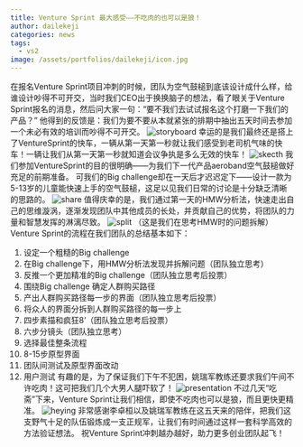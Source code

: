```yaml
---
title: Venture Sprint 最大感受——不吃肉的也可以是狼！
author: dailekeji
categories: news
tags:
  - vs2
image: /assets/portfolios/dailekeji/icon.jpg
---
```

在报名Venture Sprint项目冲刺的时候，团队为空气鼓槌到底该设计成什么样，给谁设计吵得不可开交，当时我们CEO出于换换脑子的想法，看了眼关于Venture Sprint报名的消息，然后问大家一句：“要不我们去试试报名这个打磨一下我们的产品？”
他得到的反馈是：我们为要不要从本就紧张的排期中抽出五天时间去参加一个未必有效的培训而吵得不可开交。
![storyboard](/assets/2019/02-dailiekeji-sprint/1-storyboard.jpg)
幸运的是我们最终还是搭上了VentureSprint的快车，一辆从第一天第一秒就让我们感受到老司机气味的快车！一辆让我们从第一天第一秒就知道会议争执是多么无效的快车！
![skecth](/assets/2019/02-dailiekeji-sprint/2-sketch.jpg)
我们参加VentureSprint的目的很明确——为我们下一代产品aeroband空气鼓槌做好充足的前期准备。
可我们的Big challenge却在一天后才迟迟定下——设计一款为5-13岁的儿童能快速上手的空气鼓槌，这足以见我们日常的讨论是十分缺乏清晰的思路的。
![share](/assets/2019/02-dailiekeji-sprint/3-share.jpg)
值得庆幸的是，我们通过第一天的HMW分析法，快速走出自己的思维漩涡，逐渐发现团队中其他成员的长处，并贡献自己的优势，将团队的力量和智慧发挥的淋漓尽致。
![split](/assets/2019/02-dailiekeji-sprint/4-split.jpg)
（这是我们在思考HMW时的问题拆解）
Venture Sprint的流程在我们团队的总结基本如下：
1. 设定一个粗糙的Big challenge
2. 在Big challenge下，用HMW分析法发现并拆解问题（团队独立思考）
3. 反推一个更加精准的Big challenge（团队独立思考后投票）
4. 围绕Big challenge 确定人群购买路径
5. 产出人群购买路径每一步的界面（团队独立思考后投票）
6. 将众人的界面分拆到人群购买路径的每一步上
7. 四步素描和疯狂8’（团队独立思考后投票）
8. 六步分镜头（团队独立思考）
9. 选择最佳整条流程
10. 8-15步原型界面
11. 团队间测试及原型界面改动
12. 用户测试
有趣的是，为了保证我们下午不犯困，姚瑞军教练还要求我们午间不许吃肉！这可把我们几个大男人腿吓软了！
![presentation](/assets/2019/02-dailiekeji-sprint/5-presentation.jpg)
不过几天“吃斋”下来，Venture Sprint让我们相信，即使不吃肉也可以是狼，而且更快更精准。
![heying](/assets/2019/02-dailiekeji-sprint/6-heying.jpg)
非常感谢李卓桓以及姚瑞军教练在这五天来的陪伴，把我们这支野气十足的队伍锻炼成一支正规军，让我们有时间通过这样一套科学高效的方法验证想法。
祝Venture Sprint冲刺越办越好，助力更多创业团队起飞！
